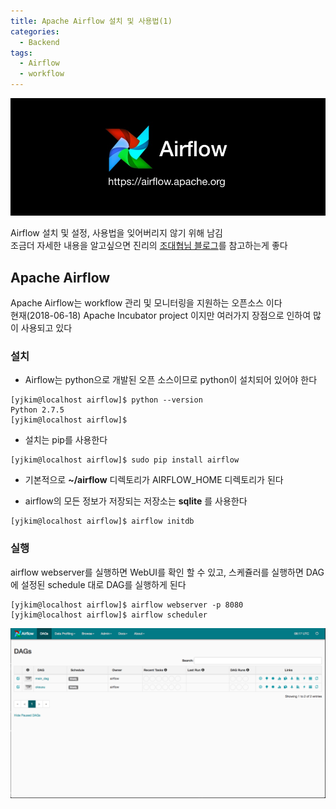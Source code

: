 ```yaml
---
title: Apache Airflow 설치 및 사용법(1)
categories:
  - Backend
tags:
  - Airflow
  - workflow
---
```


![](../assets/images/2018-06-18-airflow-1/airflow-logo.jpg)

Airflow 설치 및 설정, 사용법을 잊어버리지 않기 위해 남김  
조금더 자세한 내용을 알고싶으면 진리의 [조대협님 블로그](http://bcho.tistory.com/1184)를 참고하는게 좋다

## Apache Airflow
Apache Airflow는 workflow 관리 및 모니터링을 지원하는 오픈소스 이다  
현재(2018-06-18) Apache Incubator project 이지만 여러가지 장점으로 인하여 많이 사용되고 있다

### 설치
- Airflow는 python으로 개발된 오픈 소스이므로 python이 설치되어 있어야 한다
```
[yjkim@localhost airflow]$ python --version
Python 2.7.5
[yjkim@localhost airflow]$
```

- 설치는 pip를 사용한다
```
[yjkim@localhost airflow]$ sudo pip install airflow 
```

- 기본적으로 __~/airflow__ 디렉토리가 AIRFLOW_HOME 디렉토리가 된다

- airflow의 모든 정보가 저장되는 저장소는 __sqlite__ 를 사용한다  
```
[yjkim@localhost airflow]$ airflow initdb
```

### 실행
airflow webserver를 실행하면 WebUI를 확인 할 수 있고, 스케쥴러를 실행하면 DAG에 설정된 schedule 대로 DAG를 실행하게 된다
```
[yjkim@localhost airflow]$ airflow webserver -p 8080
[yjkim@localhost airflow]$ airflow scheduler
```

![](../assets/images/2018-06-18-airflow-1/airflow-ui.png)





